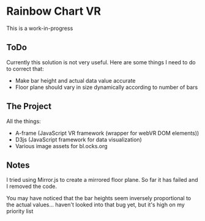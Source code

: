 Rainbow Chart VR
=========================

This is a work-in-progress


ToDo
------------

Currently this solution is not very useful.
Here are some things I need to do to correct that:
- Make bar height and actual data value accurate
- Floor plane should vary in size dynamically according to number of bars


The Project
------------

All the things:
- A-frame (JavaScript VR framework (wrapper for webVR DOM elements))
- D3js (JavaScript framework for data visualization)
- Various image assets for bl.ocks.org


Notes
-------------

I tried using Mirror.js to create a mirrored floor plane.  So far it has failed and I removed the code.

You may have noticed that the bar heights seem inversely proportional to the actual values...  haven't looked into that bug yet, but it's high on my priority list
